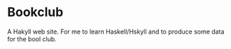 Bookclub
========

A Hakyll web site. For me to learn Haskell/Hskyll and to produce some data for the bool club.
